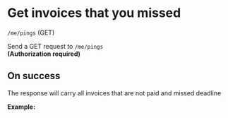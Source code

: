 # Get invoices that you missed
`/me/pings` (GET)  
  
  
Send a GET request to `/me/pings`  
**(Authorization required)**  
  
  
## On success
  
The response will carry all invoices that are not paid and missed deadline  
  
  
**Example:**  
  
```json
```